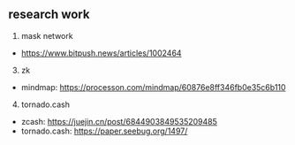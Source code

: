 ## research work

1. mask network

  - https://www.bitpush.news/articles/1002464

3. zk

  - mindmap: https://processon.com/mindmap/60876e8ff346fb0e35c6b110

4. tornado.cash

  - zcash: https://juejin.cn/post/6844903849535209485
  - tornado.cash: https://paper.seebug.org/1497/
